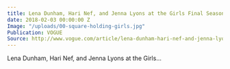 ```yaml
---
title: Lena Dunham, Hari Nef, and Jenna Lyons at the Girls Final Season Premiere
date: 2018-02-03 00:00:00 Z
Image: "/uploads/00-square-holding-girls.jpg"
Publication: VOGUE
Source: http://www.vogue.com/article/lena-dunham-hari-nef-and-jenna-lyons-at-girlss-final-season-premiere
---
```


Lena Dunham, Hari Nef, and Jenna Lyons at the Girls...
